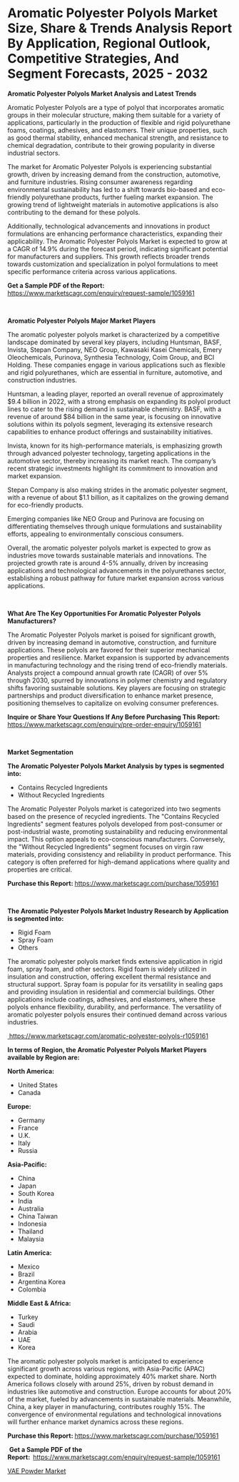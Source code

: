 <p><h1>Aromatic Polyester Polyols Market Size, Share & Trends Analysis Report By Application, Regional Outlook, Competitive Strategies, And Segment Forecasts, 2025 - 2032</h1></p><p><strong>Aromatic Polyester Polyols Market Analysis and Latest Trends</strong></p>
<p><p>Aromatic Polyester Polyols are a type of polyol that incorporates aromatic groups in their molecular structure, making them suitable for a variety of applications, particularly in the production of flexible and rigid polyurethane foams, coatings, adhesives, and elastomers. Their unique properties, such as good thermal stability, enhanced mechanical strength, and resistance to chemical degradation, contribute to their growing popularity in diverse industrial sectors.</p><p>The market for Aromatic Polyester Polyols is experiencing substantial growth, driven by increasing demand from the construction, automotive, and furniture industries. Rising consumer awareness regarding environmental sustainability has led to a shift towards bio-based and eco-friendly polyurethane products, further fueling market expansion. The growing trend of lightweight materials in automotive applications is also contributing to the demand for these polyols.</p><p>Additionally, technological advancements and innovations in product formulations are enhancing performance characteristics, expanding their applicability. The Aromatic Polyester Polyols Market is expected to grow at a CAGR of 14.9% during the forecast period, indicating significant potential for manufacturers and suppliers. This growth reflects broader trends towards customization and specialization in polyol formulations to meet specific performance criteria across various applications.</p></p>
<p><strong>Get a Sample PDF of the Report:&nbsp;</strong> <a href="https://www.marketscagr.com/enquiry/request-sample/1059161?utm_campaign=2113&utm_medium=2&utm_source=Github&utm_content=ia&utm_term=31032025&utm_id=aromatic-polyester-polyols">https://www.marketscagr.com/enquiry/request-sample/1059161</a></p>
<p>&nbsp;</p>
<p><strong>Aromatic Polyester Polyols Major Market Players</strong></p>
<p><p>The aromatic polyester polyols market is characterized by a competitive landscape dominated by several key players, including Huntsman, BASF, Invista, Stepan Company, NEO Group, Kawasaki Kasei Chemicals, Emery Oleochemicals, Purinova, Synthesia Technology, Coim Group, and BCI Holding. These companies engage in various applications such as flexible and rigid polyurethanes, which are essential in furniture, automotive, and construction industries.</p><p>Huntsman, a leading player, reported an overall revenue of approximately $9.4 billion in 2022, with a strong emphasis on expanding its polyol product lines to cater to the rising demand in sustainable chemistry. BASF, with a revenue of around $84 billion in the same year, is focusing on innovative solutions within its polyols segment, leveraging its extensive research capabilities to enhance product offerings and sustainability initiatives.</p><p>Invista, known for its high-performance materials, is emphasizing growth through advanced polyester technology, targeting applications in the automotive sector, thereby increasing its market reach. The company’s recent strategic investments highlight its commitment to innovation and market expansion. </p><p>Stepan Company is also making strides in the aromatic polyester segment, with a revenue of about $1.1 billion, as it capitalizes on the growing demand for eco-friendly products. </p><p>Emerging companies like NEO Group and Purinova are focusing on differentiating themselves through unique formulations and sustainability efforts, appealing to environmentally conscious consumers.</p><p>Overall, the aromatic polyester polyols market is expected to grow as industries move towards sustainable materials and innovations. The projected growth rate is around 4-5% annually, driven by increasing applications and technological advancements in the polyurethanes sector, establishing a robust pathway for future market expansion across various applications.</p></p>
<p>&nbsp;</p>
<p><strong>What Are The Key Opportunities For Aromatic Polyester Polyols Manufacturers?</strong></p>
<p><p>The Aromatic Polyester Polyols market is poised for significant growth, driven by increasing demand in automotive, construction, and furniture applications. These polyols are favored for their superior mechanical properties and resilience. Market expansion is supported by advancements in manufacturing technology and the rising trend of eco-friendly materials. Analysts project a compound annual growth rate (CAGR) of over 5% through 2030, spurred by innovations in polymer chemistry and regulatory shifts favoring sustainable solutions. Key players are focusing on strategic partnerships and product diversification to enhance market presence, positioning themselves to capitalize on evolving consumer preferences.</p></p>
<p><strong>Inquire or Share Your Questions If Any Before Purchasing This Report:</strong> <a href="https://www.marketscagr.com/enquiry/pre-order-enquiry/1059161?utm_campaign=2113&utm_medium=2&utm_source=Github&utm_content=ia&utm_term=31032025&utm_id=aromatic-polyester-polyols">https://www.marketscagr.com/enquiry/pre-order-enquiry/1059161</a></p>
<p>&nbsp;</p>
<p><strong>Market Segmentation</strong></p>
<p><strong>The Aromatic Polyester Polyols Market Analysis by types is segmented into:</strong></p>
<p><ul><li>Contains Recycled Ingredients</li><li>Without Recycled Ingredients</li></ul></p>
<p><p>The Aromatic Polyester Polyols market is categorized into two segments based on the presence of recycled ingredients. The "Contains Recycled Ingredients" segment features polyols developed from post-consumer or post-industrial waste, promoting sustainability and reducing environmental impact. This option appeals to eco-conscious manufacturers. Conversely, the "Without Recycled Ingredients" segment focuses on virgin raw materials, providing consistency and reliability in product performance. This category is often preferred for high-demand applications where quality and properties are critical.</p></p>
<p><strong>Purchase this Report:&nbsp;</strong><a href="https://www.marketscagr.com/purchase/1059161?utm_campaign=2113&utm_medium=2&utm_source=Github&utm_content=ia&utm_term=31032025&utm_id=aromatic-polyester-polyols">https://www.marketscagr.com/purchase/1059161</a></p>
<p>&nbsp;</p>
<p><strong>The Aromatic Polyester Polyols Market Industry Research by Application is segmented into:</strong></p>
<p><ul><li>Rigid Foam</li><li>Spray Foam</li><li>Others</li></ul></p>
<p><p>The aromatic polyester polyols market finds extensive application in rigid foam, spray foam, and other sectors. Rigid foam is widely utilized in insulation and construction, offering excellent thermal resistance and structural support. Spray foam is popular for its versatility in sealing gaps and providing insulation in residential and commercial buildings. Other applications include coatings, adhesives, and elastomers, where these polyols enhance flexibility, durability, and performance. The versatility of aromatic polyester polyols ensures their continued demand across various industries.</p></p>
<p><a href="https://www.marketscagr.com/aromatic-polyester-polyols-r1059161?utm_campaign=2113&utm_medium=2&utm_source=Github&utm_content=ia&utm_term=31032025&utm_id=aromatic-polyester-polyols">&nbsp;https://www.marketscagr.com/aromatic-polyester-polyols-r1059161</a></p>
<p><strong>In terms of Region, the Aromatic Polyester Polyols Market Players available by Region are:</strong></p>
<p>
    <p> <strong> North America: </strong>
        <ul>
            <li>United States</li>
            <li>Canada</li>
        </ul>
        </p> 
    <p> <strong> Europe: </strong>
        <ul>
            <li>Germany</li>
            <li>France</li>
            <li>U.K.</li>
            <li>Italy</li>
            <li>Russia</li>
        </ul>
        </p> 
    <p> <strong> Asia-Pacific: </strong>
        <ul>
            <li>China</li>
            <li>Japan</li>
            <li>South Korea</li>
            <li>India</li>
            <li>Australia</li>
            <li>China Taiwan</li>
            <li>Indonesia</li>
            <li>Thailand</li>
            <li>Malaysia</li>
        </ul>
        </p> 
    <p> <strong> Latin America: </strong>
        <ul>
            <li>Mexico</li>
            <li>Brazil</li>
            <li>Argentina Korea</li>
            <li>Colombia</li>
        </ul>
        </p> 
    <p> <strong> Middle East & Africa: </strong>
        <ul>
            <li>Turkey</li>
            <li>Saudi</li>
            <li>Arabia</li>
            <li>UAE</li>
            <li>Korea</li>
        </ul>
    </p>
    </p>
<p><p>The aromatic polyester polyols market is anticipated to experience significant growth across various regions, with Asia-Pacific (APAC) expected to dominate, holding approximately 40% market share. North America follows closely with around 25%, driven by robust demand in industries like automotive and construction. Europe accounts for about 20% of the market, fueled by advancements in sustainable materials. Meanwhile, China, a key player in manufacturing, contributes roughly 15%. The convergence of environmental regulations and technological innovations will further enhance market dynamics across these regions.</p></p>
<p><strong>Purchase this Report: </strong><a href="https://www.marketscagr.com/purchase/1059161?utm_campaign=2113&utm_medium=2&utm_source=Github&utm_content=ia&utm_term=31032025&utm_id=aromatic-polyester-polyols">https://www.marketscagr.com/purchase/1059161</a></p>
<p>&nbsp;<strong>Get a Sample PDF of the Report:&nbsp;&nbsp;</strong><a href="https://www.marketscagr.com/enquiry/request-sample/1059161?utm_campaign=2113&utm_medium=2&utm_source=Github&utm_content=ia&utm_term=31032025&utm_id=aromatic-polyester-polyols">https://www.marketscagr.com/enquiry/request-sample/1059161</a></p>
<p><strong></strong></p>
<p><p><a href="https://github.com/mharielmesa/Market-Research-Report-List-5/blob/main/vae-powder-market.md?utm_campaign=2113&utm_medium=2&utm_source=Github&utm_content=ia&utm_term=31032025&utm_id=aromatic-polyester-polyols">VAE Powder Market</a></p></p>